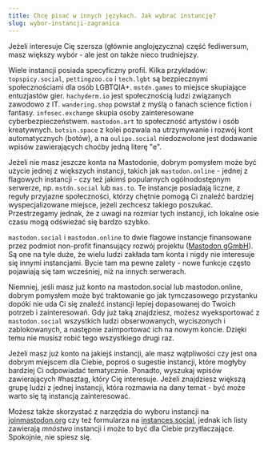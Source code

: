 ```yaml
---
title: Chcę pisać w innych językach. Jak wybrać instancję?
slug: wybor-instancji-zagranica
---
```


Jeżeli interesuje Cię szersza (głównie anglojęzyczna) część fediwersum, masz większy wybór - ale jest on także nieco trudniejszy.

Wiele instancji posiada specyficzny profil. Kilka przykładów: `topspicy.social`, `pettingzoo.co` i `tech.lgbt` są bezpiecznymi społecznościami dla osób LGBTQIA+. `mstdn.games` to miejsce skupiające entuzjastów gier. `hachyderm.io` jest społecznością ludzi związanych zawodowo z IT. `wandering.shop` powstał z myślą o fanach science fiction i fantasy. `infosec.exchange` skupia osoby zainteresowane cyberbezpieczeństwem. `mastodon.art` to społeczność artystów i osób kreatywnych. `botsin.space` z kolei pozwala na utrzymywanie i rozwój kont automatycznych (botów), a na `oulipo.social` niedozwolone jest dodawanie wpisów zawierających choćby jedną literę "e".

Jeżeli nie masz jeszcze konta na Mastodonie, dobrym pomysłem może być użycie jednej z większych instancji, takich jak `mastodon.online` - jednej z flagowych instancji - czy też jakimś popularnych ogólnodostępnym serwerze, np. `mstdn.social` lub `mas.to`. Te instancje posiadają liczne, z reguły przyjazne społeczności, którzy chętnie pomogą Ci znaleźć bardziej wyspecjalizowane miejsce, jeżeli zechcesz takiego poszukać. Przestrzegamy jednak, że z uwagi na rozmiar tych instancji, ich lokalne osie czasu mogą odświeżać się bardzo szybko.

`mastodon.social` i `mastodon.online` to dwie flagowe instancje finansowane przez podmiot non-profit finansujący rozwój projektu ([Mastodon gGmbH](https://joinmastodon.org/pl/about)). Są one na tyle duże, że wielu ludzi zakłada tam konta i nigdy nie interesuje się innymi instancjami. Bycie tam ma pewne zalety - nowe funkcje często pojawiają się tam wcześniej, niż na innych serwerach.

Niemniej, jeśli masz już konto na mastodon.social lub mastodon.online, dobrym pomysłem może być traktowanie go jak tymczasowego przystanku dopóki nie uda Ci się znaleźć instancji lepiej dopasowanej do Twoich potrzeb i zainteresowań. Gdy już taką znajdziesz, możesz wyeksportować z `mastodon.social` wszystkich ludzi obserwowanych, wyciszonych i zablokowanych, a następnie zaimportować ich na nowym koncie. Dzięki temu nie musisz robić tego wszystkiego drugi raz.

Jeżeli masz już konto na jakiejś instancji, ale masz wątpliwości czy jest ona dobrym miejscem dla Ciebie, poproś o sugestie instancji, które mogłyby bardziej Ci odpowiadać tematycznie. Ponadto, wyszukaj wpisów zawierających #hasztag, który Cię interesuje. Jeżeli znajdziesz większą grupę ludzi z jednej instancji, która rozmawia na dany temat - być może warto się tą instancją zainteresować.

Możesz także skorzystać z narzędzia do wyboru instancji na [joinmastodon.org](https://joinmastodon.org/communities) czy też formularza na [instances.social](https://instances.social/), jednak ich listy zawierają _mnóstwo_ instancji i może to być dla Ciebie przytłaczające. Spokojnie, nie spiesz się.
